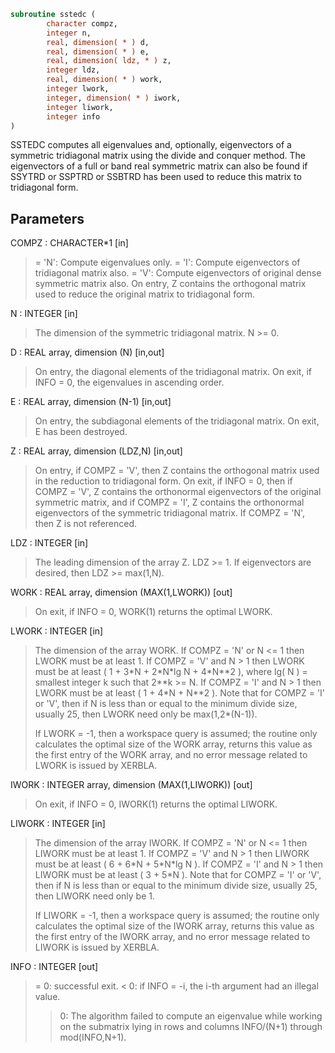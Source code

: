 ```fortran
subroutine sstedc (
        character compz,
        integer n,
        real, dimension( * ) d,
        real, dimension( * ) e,
        real, dimension( ldz, * ) z,
        integer ldz,
        real, dimension( * ) work,
        integer lwork,
        integer, dimension( * ) iwork,
        integer liwork,
        integer info
)
```

SSTEDC computes all eigenvalues and, optionally, eigenvectors of a
symmetric tridiagonal matrix using the divide and conquer method.
The eigenvectors of a full or band real symmetric matrix can also be
found if SSYTRD or SSPTRD or SSBTRD has been used to reduce this
matrix to tridiagonal form.

## Parameters
COMPZ : CHARACTER\*1 [in]
> = 'N':  Compute eigenvalues only.
> = 'I':  Compute eigenvectors of tridiagonal matrix also.
> = 'V':  Compute eigenvectors of original dense symmetric
> matrix also.  On entry, Z contains the orthogonal
> matrix used to reduce the original matrix to
> tridiagonal form.

N : INTEGER [in]
> The dimension of the symmetric tridiagonal matrix.  N >= 0.

D : REAL array, dimension (N) [in,out]
> On entry, the diagonal elements of the tridiagonal matrix.
> On exit, if INFO = 0, the eigenvalues in ascending order.

E : REAL array, dimension (N-1) [in,out]
> On entry, the subdiagonal elements of the tridiagonal matrix.
> On exit, E has been destroyed.

Z : REAL array, dimension (LDZ,N) [in,out]
> On entry, if COMPZ = 'V', then Z contains the orthogonal
> matrix used in the reduction to tridiagonal form.
> On exit, if INFO = 0, then if COMPZ = 'V', Z contains the
> orthonormal eigenvectors of the original symmetric matrix,
> and if COMPZ = 'I', Z contains the orthonormal eigenvectors
> of the symmetric tridiagonal matrix.
> If  COMPZ = 'N', then Z is not referenced.

LDZ : INTEGER [in]
> The leading dimension of the array Z.  LDZ >= 1.
> If eigenvectors are desired, then LDZ >= max(1,N).

WORK : REAL array, dimension (MAX(1,LWORK)) [out]
> On exit, if INFO = 0, WORK(1) returns the optimal LWORK.

LWORK : INTEGER [in]
> The dimension of the array WORK.
> If COMPZ = 'N' or N <= 1 then LWORK must be at least 1.
> If COMPZ = 'V' and N > 1 then LWORK must be at least
> ( 1 + 3\*N + 2\*N\*lg N + 4\*N\*\*2 ),
> where lg( N ) = smallest integer k such
> that 2\*\*k >= N.
> If COMPZ = 'I' and N > 1 then LWORK must be at least
> ( 1 + 4\*N + N\*\*2 ).
> Note that for COMPZ = 'I' or 'V', then if N is less than or
> equal to the minimum divide size, usually 25, then LWORK need
> only be max(1,2\*(N-1)).
> 
> If LWORK = -1, then a workspace query is assumed; the routine
> only calculates the optimal size of the WORK array, returns
> this value as the first entry of the WORK array, and no error
> message related to LWORK is issued by XERBLA.

IWORK : INTEGER array, dimension (MAX(1,LIWORK)) [out]
> On exit, if INFO = 0, IWORK(1) returns the optimal LIWORK.

LIWORK : INTEGER [in]
> The dimension of the array IWORK.
> If COMPZ = 'N' or N <= 1 then LIWORK must be at least 1.
> If COMPZ = 'V' and N > 1 then LIWORK must be at least
> ( 6 + 6\*N + 5\*N\*lg N ).
> If COMPZ = 'I' and N > 1 then LIWORK must be at least
> ( 3 + 5\*N ).
> Note that for COMPZ = 'I' or 'V', then if N is less than or
> equal to the minimum divide size, usually 25, then LIWORK
> need only be 1.
> 
> If LIWORK = -1, then a workspace query is assumed; the
> routine only calculates the optimal size of the IWORK array,
> returns this value as the first entry of the IWORK array, and
> no error message related to LIWORK is issued by XERBLA.

INFO : INTEGER [out]
> = 0:  successful exit.
> < 0:  if INFO = -i, the i-th argument had an illegal value.
> > 0:  The algorithm failed to compute an eigenvalue while
> working on the submatrix lying in rows and columns
> INFO/(N+1) through mod(INFO,N+1).
